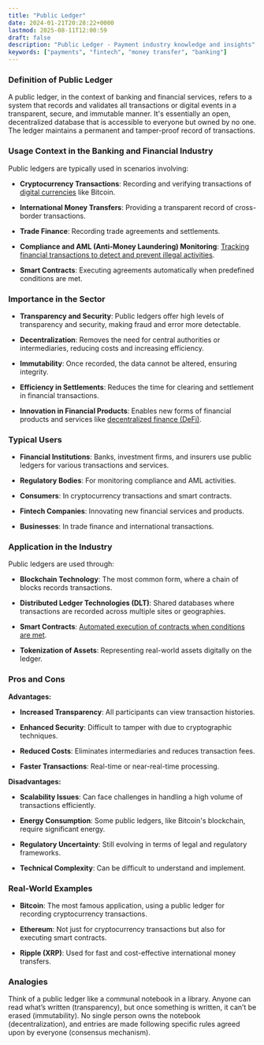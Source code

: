 ```yaml
---
title: "Public Ledger"
date: 2024-01-21T20:28:22+0000
lastmod: 2025-08-11T12:00:59
draft: false
description: "Public Ledger - Payment industry knowledge and insights"
keywords: ["payments", "fintech", "money transfer", "banking"]
---
```


### Definition of Public Ledger

A public ledger, in the context of banking and financial services, refers to a system that records and validates all transactions or digital events in a transparent, secure, and immutable manner. It's essentially an open, decentralized database that is accessible to everyone but owned by no one. The ledger maintains a permanent and tamper-proof record of transactions.

### Usage Context in the Banking and Financial Industry

Public ledgers are typically used in scenarios involving:

- **Cryptocurrency Transactions**: Recording and verifying transactions of [digital currencies](https://faisalkhanllc.xyz/resources/payments-wiki/d/digital-currency/) like Bitcoin.

- **International Money Transfers**: Providing a transparent record of cross-border transactions.

- **Trade Finance**: Recording trade agreements and settlements.

- **Compliance and AML (Anti-Money Laundering) Monitoring**: [Tracking financial transactions to detect and prevent illegal activities](https://faisalkhanllc.xyz/resources/payments-wiki/a/aml-compliance/).

- **Smart Contracts**: Executing agreements automatically when predefined conditions are met.

### Importance in the Sector

- **Transparency and Security**: Public ledgers offer high levels of transparency and security, making fraud and error more detectable.

- **Decentralization**: Removes the need for central authorities or intermediaries, reducing costs and increasing efficiency.

- **Immutability**: Once recorded, the data cannot be altered, ensuring integrity.

- **Efficiency in Settlements**: Reduces the time for clearing and settlement in financial transactions.

- **Innovation in Financial Products**: Enables new forms of financial products and services like [decentralized finance (DeFi)](https://faisalkhanllc.xyz/resources/payments-wiki/d/decentralized-finance-defi/).

### Typical Users

- **Financial Institutions**: Banks, investment firms, and insurers use public ledgers for various transactions and services.

- **Regulatory Bodies**: For monitoring compliance and AML activities.

- **Consumers**: In cryptocurrency transactions and smart contracts.

- **Fintech Companies**: Innovating new financial services and products.

- **Businesses**: In trade finance and international transactions.

### Application in the Industry

Public ledgers are used through:

- **Blockchain Technology**: The most common form, where a chain of blocks records transactions.

- **Distributed Ledger Technologies (DLT)**: Shared databases where transactions are recorded across multiple sites or geographies.

- **Smart Contracts**: [Automated execution of contracts when conditions are met](https://faisalkhanllc.xyz/resources/payments-wiki/s/smart-contract/).

- **Tokenization of Assets**: Representing real-world assets digitally on the ledger.

### Pros and Cons

**Advantages:**

- **Increased Transparency**: All participants can view transaction histories.

- **Enhanced Security**: Difficult to tamper with due to cryptographic techniques.

- **Reduced Costs**: Eliminates intermediaries and reduces transaction fees.

- **Faster Transactions**: Real-time or near-real-time processing.

**Disadvantages:**

- **Scalability Issues**: Can face challenges in handling a high volume of transactions efficiently.

- **Energy Consumption**: Some public ledgers, like Bitcoin's blockchain, require significant energy.

- **Regulatory Uncertainty**: Still evolving in terms of legal and regulatory frameworks.

- **Technical Complexity**: Can be difficult to understand and implement.

### Real-World Examples

- **Bitcoin**: The most famous application, using a public ledger for recording cryptocurrency transactions.

- **Ethereum**: Not just for cryptocurrency transactions but also for executing smart contracts.

- **Ripple (XRP)**: Used for fast and cost-effective international money transfers.

### Analogies

Think of a public ledger like a communal notebook in a library. Anyone can read what’s written (transparency), but once something is written, it can’t be erased (immutability). No single person owns the notebook (decentralization), and entries are made following specific rules agreed upon by everyone (consensus mechanism).